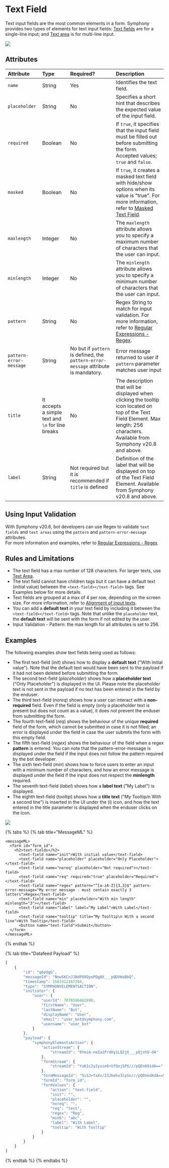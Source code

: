 # Text Field

Text input fields are the most common elements in a form. Symphony provides two types of elements for text input fields: [Text fields](text-field.md) are for a single-line input; and [Text area](text-area.md) is for multi-line input.

![](../../../.gitbook/assets/0706421-text-area.jpg)

## Attributes

| Attribute | Type | Required? | Description |
| :--- | :--- | :--- | :--- |
| `name` | String | Yes | Identifies the text field. |
| `placeholder` | String | No | Specifies a short hint that describes the expected value of the input field. |
| `required` | Boolean | No | If `true`, it specifies that the input field must be filled out before submitting the form. Accepted values; `true` and `false`. |
| `masked` | Boolean | No | If `true`, it creates a masked text field with hide/show options when its value is "true". For more information, refer to [Masked Text Field](masked-text-field.md). |
| `maxlength` | Integer | No | The `maxlength` attribute allows you to specify a maximum number of characters that the user can input. |
| `minlength` | Integer | No | The `minlength` attribute allows you to specify a minimum number of characters that the user can input. |
| `pattern` | String | No | Regex String to match for input validation. For more information, refer to [Regular Expressions - Regex](../regular-expressions-regex.md). |
| `pattern-error-message` | String | No but if `pattern` is defined, the `pattern-error-message` attribute is mandatory. | Error message returned to user if `pattern` parameter matches user input |
| `title` | It accepts a simple text and `\n` for line breaks | No | The description that will be displayed when clicking the tooltip icon located on top of the Text Field Element. Max length: 256 characters. Available from Symphony v20.8 and above. |
| `label` | String | Not required but it is recommended if `title` is defined | Definition of the label that will be displayed on top of the Text Field Element. Available from Symphony v20.8 and above. |

## Using Input Validation

With Symphony v20.6, bot developers can use Regex to validate `text fields` and `text areas` using the `pattern` and `pattern-error-message` attributes.  
For more information and examples, refer to [Regular Expressions - Regex](../regular-expressions-regex.md).

## Rules and Limitations

* The text field has a max number of 128 characters. For larger texts, use [Text Area](text-area.md).
* The text field cannot have children tags but it can have a default text \(initial value\) between the `<text-field></text-field>` tags. See Examples below for more details.
* Text fields are grouped at a max of 4 per row, depending on the screen size. For more information, refer to [Alignment of input texts](alignment-of-input-texts.md).
* You can add a **default text** in your text field by including it between the `<text-field></text-field>` tags. Note that unlike the `placeholder` text, the **default text** will be sent with the form if not edited by the user.
* Input Validation - Pattern: the max length for all attributes is set to 256.

## Examples

The following examples show text fields being used as follows:

* The first text-field \(_init_\) shows how to display a **default text** \("With initial value"\). Note that the default text would have been sent to the payload if it had not been deleted before submitting the form.
* The second text-field \(_placeholder_\) shows how a **placeholder text** \("Only Placeholder"\) is displayed in the UI. Please note the placeholder text is not sent in the payload if no text has been entered in the field by the enduser.
* The third text-field \(_noreq_\) shows how a user can interact with a **non-required** field. Even if the field is empty \(only a placeholder text is present but does not count as a value\), it does not prevent the enduser from submitting the form.
* The fourth text-field \(_req_\) shows the behaviour of the unique **required** field of the form, which cannot be submitted in case it is not filled; an error is displayed under the field in case the user submits the form with this empty field.
* The fifth text-field \(_regex_\) shows the behaviour of the field when a regex **pattern** is entered. You can note that the pattern-error-message is displayed under the field if the input does not follow the pattern required by the bot developer.
* The sixth text-field \(_min_\) shows how to force users to enter an input with a minimum number of characters, and how an error message is displayed under the field if the input does not respect the **minlength** required.
* The seventh text-field \(_label_\) shows how a **label text** \("My Label"\) is displayed.
* The eighth text-field \(_tooltip_\) shows how a **title text** \("My Tooltip/n With a second line"\) is inserted in the UI under the \(i\) icon, and how the text entered in the title parameter is displayed when the enduser clicks on the icon.

![](../../../.gitbook/assets/text-fields-20.9.gif)

{% tabs %}
{% tab title="MessageML" %}
```markup
<messageML>
  <form id="form_id">
    <h2>text-fields</h2>
      <text-field name="init">With initial value</text-field>
      <text-field name="placeholder" placeholder="Only Placeholder"></text-field>
      <text-field name="noreq" placeholder="Not required"></text-field>
      <text-field name="req" required="true" placeholder="Required"></text-field>
      <text-field name="regex" pattern="^[a-zA-Z]{3,3}$" pattern-error-message="My error message - must contain exactly 3 letters">Regex</text-field>
      <text-field name="min" placeholder="With min length" minlength="3"></text-field>
      <text-field name="label" label="My Label">With Label</text-field>
      <text-field name="tooltip" title="My Tooltip\n With a second line">With Tooltip</text-field>
      <button name="text-field">Submit</button>
  </form>
</messageML>
```
{% endtab %}

{% tab title="Datafeed Payload" %}
```javascript
[
    {
        "id": "q6eUgG",
        "messageId": "NowSKCnJJBdPOXQyoPQg8X___pQDVWaBbQ",
        "timestamp": 1563312167294,
        "type": "SYMPHONYELEMENTSACTION",
        "initiator": {
            "user": {
                "userId": 7078106482890,
                "firstName": "User",
                "lastName": "Bot",
                "displayName": "User",
                "email": "user_bot@symphony.com",
                "username": "user_bot"
            }
        },
        "payload": {
            "symphonyElementsAction": {
                "actionStream": {
                    "streamId": "0YeiA-neZa1PrdHy1L82jX___pQjntU-dA"
                },
                "formStream": {
                    "streamId": "YuK1c2y2yuie6+UfQnjSPX///pQEn69idA=="
                },
                "formMessageId": "5iSJ+faXx/23Jkehx3lpSn///pQDVedXdA==5587",
                "formId": "form_id",
                "formValues": {
                    "action": "text-field",
                    "init": "",
                    "placeholder": "",
                    "noreq": "",
                    "req": "test",
                    "regex": "Reg",
                    "min6": "abc",
                    "label": "With Label",
                    "tooltip": "With Tooltip"
                }
            }
        }
    }
]
```
{% endtab %}
{% endtabs %}

